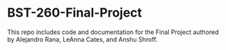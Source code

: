 # BST-260-Final-Project
This repo includes code and documentation for the Final Project authored by Alejandro Rana, LeAnna Cates, and Anshu Shroff.
